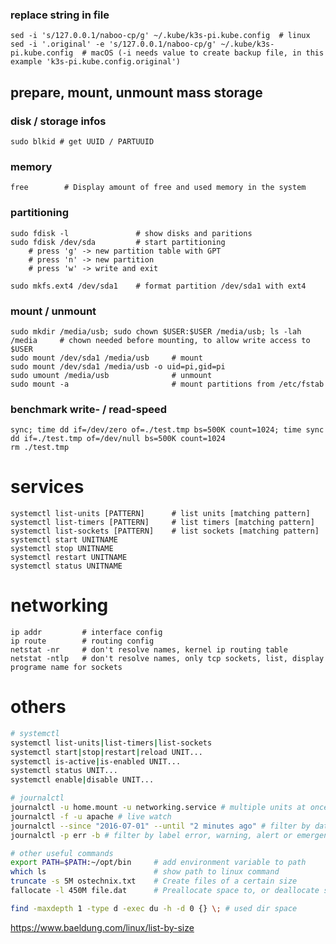 ### replace string in file

    sed -i 's/127.0.0.1/naboo-cp/g' ~/.kube/k3s-pi.kube.config  # linux
    sed -i '.original' -e 's/127.0.0.1/naboo-cp/g' ~/.kube/k3s-pi.kube.config  # macOS (-i needs value to create backup file, in this example 'k3s-pi.kube.config.original')

## prepare, mount, unmount mass storage

### disk / storage infos

    sudo blkid # get UUID / PARTUUID

### memory

    free        # Display amount of free and used memory in the system

### partitioning

    sudo fdisk -l               # show disks and paritions
    sudo fdisk /dev/sda         # start partitioning
        # press 'g' -> new partition table with GPT
        # press 'n' -> new partition
        # press 'w' -> write and exit
        
    sudo mkfs.ext4 /dev/sda1    # format partition /dev/sda1 with ext4     

### mount / unmount

    sudo mkdir /media/usb; sudo chown $USER:$USER /media/usb; ls -lah /media     # chown needed before mounting, to allow write access to $USER
    sudo mount /dev/sda1 /media/usb     # mount
    sudo mount /dev/sda1 /media/usb -o uid=pi,gid=pi
    sudo umount /media/usb              # unmount
    sudo mount -a                       # mount partitions from /etc/fstab

### benchmark write- / read-speed

    sync; time dd if=/dev/zero of=./test.tmp bs=500K count=1024; time sync
    dd if=./test.tmp of=/dev/null bs=500K count=1024
    rm ./test.tmp

# services

    systemctl list-units [PATTERN]      # list units [matching pattern]
    systemctl list-timers [PATTERN]     # list timers [matching pattern]
    systemctl list-sockets [PATTERN]    # list sockets [matching pattern]
    systemctl start UNITNAME
    systemctl stop UNITNAME
    systemctl restart UNITNAME
    systemctl status UNITNAME

# networking

    ip addr         # interface config
    ip route        # routing config
    netstat -nr     # don't resolve names, kernel ip routing table
    netstat -ntlp   # don't resolve names, only tcp sockets, list, display programe name for sockets

# others

```bash
# systemctl
systemctl list-units|list-timers|list-sockets
systemctl start|stop|restart|reload UNIT...
systemctl is-active|is-enabled UNIT...
systemctl status UNIT...
systemctl enable|disable UNIT...

# journalctl
journalctl -u home.mount -u networking.service # multiple units at once
journalctl -f -u apache # live watch
journalctl --since "2016-07-01" --until "2 minutes ago" # filter by date
journalctl -p err -b # filter by label error, warning, alert or emergency

# other useful commands
export PATH=$PATH:~/opt/bin     # add environment variable to path
which ls                        # show path to linux command
truncate -s 5M ostechnix.txt    # Create files of a certain size
fallocate -l 450M file.dat      # Preallocate space to, or deallocate space from a file.

find -maxdepth 1 -type d -exec du -h -d 0 {} \; # used dir space
```

https://www.baeldung.com/linux/list-by-size
